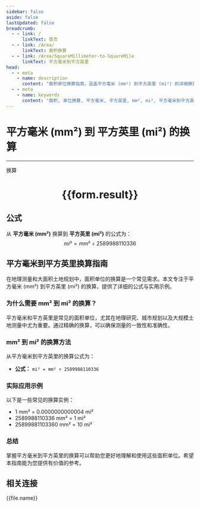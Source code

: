 ```yaml
---
sidebar: false
aside: false
lastUpdated: false
breadcrumb:
  - - link: /
      linkText: 首页
  - - link: /Area/
      linkText: 面积换算
  - - link: /Area/SquareMillimeter-to-SquareMile
      linkText: 平方毫米到平方英里
head:
  - - meta
    - name: description
      content: "面积单位换算指南，涵盖平方毫米 (mm²) 到平方英里 (mi²) 的详细换算公式与说明。"
  - - meta
    - name: keywords
      content: "面积, 单位换算, 平方毫米, 平方英里, mm², mi², 平方毫米到平方英里, 面积换算指南"
---
```

# 平方毫米 (mm²) 到 平方英里 (mi²) 的换算
---
<script setup>
import { onMounted, reactive, inject, ref } from 'vue'
import { NButton, NForm, NFormItem, NInput, NInputNumber, NSelect, NCard, useMessage,NGrid ,NGi } from 'naive-ui'
import { defineClientComponent } from 'vitepress'
import { Area } from '../../files';

const convert = inject('convert')

const form = reactive({
  number: null,
  result: '',
})

const convertHandler = () => {
  if (form.number !== null && !isNaN(form.number)) {
    const convertedValue = parseFloat(form.number) / 2589988110336
    form.result = `${form.number}mm² = ${convertedValue.toFixed(12)}mi²`
  } else {
    form.result = '请输入有效的数值。'
  }
}
</script>

<n-form size="large" :model="form">
  <n-form-item label="平方毫米 (mm²)">
    <n-input-number v-model:value="form.number" placeholder="输入平方毫米" style="width: 100%" />
  </n-form-item>
  <n-form-item>
    <n-button type="primary" @click="convertHandler" block>换算</n-button>
  </n-form-item>
</n-form>

<n-card  embedded :bordered="false" hoverable>
  <div  style="text-align:center">
    <h1>{{form.result}}</h1>
  </div>
</n-card>

## 公式

从 **平方毫米 (mm²)** 换算到 **平方英里 (mi²)** 的公式为：
$$ mi² = mm² \div 2589988110336 $$

## 平方毫米到平方英里换算指南

在地理测量和大面积土地规划中，面积单位的换算是一个常见需求。本文专注于平方毫米 (mm²) 到平方英里 (mi²) 的换算，提供了详细的公式与实用示例。

### 为什么需要 mm² 到 mi² 的换算？

平方毫米和平方英里是常见的面积单位，尤其在地理研究、城市规划以及大规模土地测量中尤为重要。通过精确的换算，可以确保测量的一致性和准确性。

### mm² 到 mi² 的换算方法

从平方毫米到平方英里的换算公式为：

- **公式：** `mi² = mm² ÷ 2589988110336`

### 实际应用示例

以下是一些常见的换算实例：

- 1 mm² = 0.0000000000004 mi²
- 2589988110336 mm² = 1 mi²
- 25899881103360 mm² = 10 mi²

### 总结

掌握平方毫米到平方英里的换算可以帮助您更好地理解和使用这些面积单位。希望本指南能为您提供有价值的参考。

## 相关连接
<n-grid x-gap="12" :cols="3">
  <n-gi v-for="(file, index) in Area" :key="index">
    <n-button
      text
      tag="a"
      :href="file.path"
      type="primary"
    >
      {{file.name}}
    </n-button>
  </n-gi>
</n-grid>